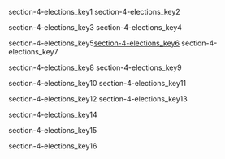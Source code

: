 section-4-elections_key1
section-4-elections_key2


section-4-elections_key3
section-4-elections_key4


section-4-elections_key5[section-4-elections_key6](https://goo.gl/forms/5MgDqDviAdSvI1s12)
section-4-elections_key7

section-4-elections_key8
section-4-elections_key9


section-4-elections_key10
section-4-elections_key11


section-4-elections_key12
section-4-elections_key13


section-4-elections_key14


section-4-elections_key15


section-4-elections_key16
